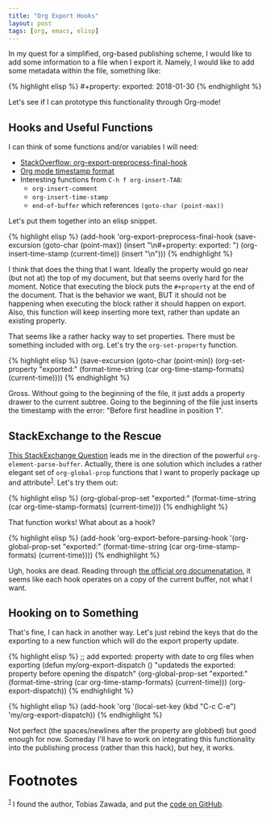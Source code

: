 ```yaml
---
title: "Org Export Hooks"
layout: post
tags: [org, emacs, elisp]
---
```


In my quest for a simplified, org-based publishing scheme, I would like to add some information to a file when I export it.
Namely, I would like to add some metadata within the file, something like:

{% highlight elisp %}
    #+property: exported: 2018-01-30
{% endhighlight %}

Let's see if I can prototype this functionality through Org-mode!


## Hooks and Useful Functions

I can think of some functions and/or variables I will need:

-   [StackOverflow: org-export-preprocess-final-hook](https://stackoverflow.com/questions/34397046/org-export-hook-does-not-trigger#34397363)
-   [Org mode timestamp format](http://www.howtobuildsoftware.com/index.php/how-do/c0Og/datetime-emacs-org-mode-org-mode-timestamp-format-when-exported)
-   Interesting functions from `C-h f org-insert-TAB`:
    -   `org-insert-comment`
    -   `org-insert-time-stamp`
    -   `end-of-buffer` which references `(goto-char (point-max))`

Let's put them together into an elisp snippet.

{% highlight elisp %}
    (add-hook 'org-export-preprocess-final-hook
      (save-excursion
        (goto-char (point-max))
        (insert "\n#+property: exported: ")
        (org-insert-time-stamp (current-time))
        (insert "\n")))
{% endhighlight %}

I think that does the thing that I want.
Ideally the property would go near (but not at) the top of my document, but that seems overly hard for the moment.
Notice that executing the block puts the `#+property` at the end of the document.
That is the behavior we want, BUT it should not be happening when executing the block rather it should happen on export.
Also, this function will keep inserting more text, rather than update an existing property.

That seems like a rather hacky way to set properties.
There must be something included with org.
Let's try the `org-set-property` function.

{% highlight elisp %}
    (save-excursion
      (goto-char (point-min))
      (org-set-property "exported:" (format-time-string (car org-time-stamp-formats) (current-time))))
{% endhighlight %}

Gross.
Without going to the beginning of the file, it just adds a property drawer to the current subtree.
Going to the beginning of the file just inserts the timestamp with the error: "Before first headline in position 1".


## StackExchange to the Rescue

[This StackExchange Question](https://emacs.stackexchange.com/questions/21459/programmatically-read-and-set-buffer-wide-org-mode-property) leads me in the direction of the powerful `org-element-parse-buffer`.
Actually, there is one solution which includes a rather elegant set of `org-global-prop` functions that I want to properly package up and attribute<sup><a id="fnr.1" class="footref" href="#fn.1">1</a></sup>.
Let's try them out:

{% highlight elisp %}
    (org-global-prop-set "exported:" (format-time-string (car org-time-stamp-formats) (current-time)))
{% endhighlight %}

That function works!
What about as a hook?

{% highlight elisp %}
    (add-hook 'org-export-before-parsing-hook
      '(org-global-prop-set "exported:" (format-time-string (car org-time-stamp-formats) (current-time))))
{% endhighlight %}

Ugh, hooks are dead.
Reading through [the official org documenatation](https://orgmode.org/worg/doc.html#hooks), it seems like each hook operates on a copy of the current buffer, not what I want.


## Hooking on to Something

That's fine, I can hack in another way.
Let's just rebind the keys that do the exporting to a new function which will do the export property update.

{% highlight elisp %}
    ;; add exported: property with date to org files when exporting
    (defun my/org-export-dispatch ()
      "updateds the exported: property before opening the dispatch"
      (org-global-prop-set "exported:" (format-time-string (car org-time-stamp-formats) (current-time)))
      (org-export-dispatch))
{% endhighlight %}

{% highlight elisp %}
    (add-hook 'org
              '(local-set-key (kbd "C-c C-e") 'my/org-export-dispatch))
{% endhighlight %}

Not perfect (the spaces/newlines after the property are globbed) but good enough for now.
Someday I'll have to work on integrating this functionality into the publishing process (rather than this hack), but hey, it works.

# Footnotes

<sup><a id="fn.1" href="#fnr.1">1</a></sup> I found the author, Tobias Zawada, and put the [code on GitHub](https://github.com/gonsie/org-global-prop.el).
